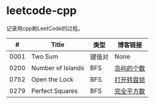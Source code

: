 # leetcode-cpp

记录用cpp刷LeetCode的过程。


| # | Title | 类型 | 博客链接 |
| ------ | ------ | ----- | ------ |
| 0001 | Two Sum | 键值对 | None |
| 0200 | Number of Islands | BFS | [岛屿的个数](http://iblue.tech/2019/05/05/LeetCode-0200-Number-of-Islands-岛屿的个数/) |
| 0752 | Open the Lock | BFS | [打开转盘锁](http://iblue.tech/2019/05/06/LeetCode-0752-Open-the-Lock-打开转盘锁/) |
| 0279 | Perfect Squares | BFS | [完全平方数](http://iblue.tech/2019/05/08/LeetCode-0279-Perfect-Squares-完全平方数/) |
